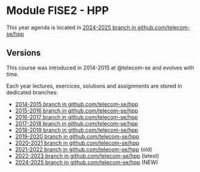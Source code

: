 # Module FISE2 - HPP

This year agenda is located in [2024-2025 branch in github.com/telecom-se/hpp](https://github.com/telecom-se/hpp/tree/2024-2025)

## Versions

This course was introduced in 2014-2015 at @telecom-se and evolves with time.

Each year lectures, exercices, solutions and assignments are stored in dedicated branches:
- [2014-2015 branch in github.com/telecom-se/hpp](https://github.com/telecom-se/hpp/tree/2014-2015)
- [2015-2016 branch in github.com/telecom-se/hpp](https://github.com/telecom-se/hpp/tree/2015-2016)
- [2016-2017 branch in github.com/telecom-se/hpp](https://github.com/telecom-se/hpp/tree/2016-2017)
- [2017-2018 branch in github.com/telecom-se/hpp](https://github.com/telecom-se/hpp/tree/2017-2018)
- [2018-2019 branch in github.com/telecom-se/hpp](https://github.com/telecom-se/hpp/tree/2018-2019)
- [2019-2020 branch in github.com/telecom-se/hpp](https://github.com/telecom-se/hpp/tree/2019-2020)
- [2020-2021 branch in github.com/telecom-se/hpp](https://github.com/telecom-se/hpp/tree/2020-2021)
- [2021-2022 branch in github.com/telecom-se/hpp](https://github.com/telecom-se/hpp/tree/2021-2022) (old)
- [2022-2023 branch in github.com/telecom-se/hpp](https://github.com/telecom-se/hpp/tree/2022-2023) (latest)
- [2024-2025 branch in github.com/telecom-se/hpp](https://github.com/telecom-se/hpp/tree/2024-2025) (NEW) 

